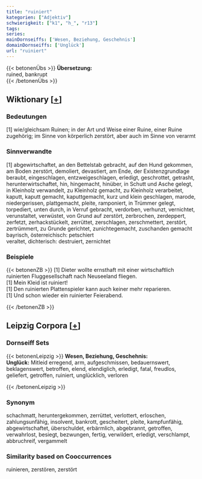 ```yaml
---
title: "ruiniert"
kategorien: ["Adjektiv"]
schwierigkeit: ["k1", "h_", "r13"]
tags:
series:
mainDornseiffs: ['Wesen, Beziehung, Geschehnis']
domainDornseiffs: ['Unglück']
url: "ruiniert"
---
```


{{< betonenÜbs >}}
**Übersetzung:**  
ruined, bankrupt  
{{< /betonenÜbs >}}

## Wiktionary [[+](https://de.wiktionary.org/wiki/ruiniert)]

### Bedeutungen
[1] wie/gleichsam Ruinen; in der Art und Weise einer Ruine, einer Ruine zugehörig; im Sinne von körperlich zerstört, aber auch im Sinne von verarmt  

### Sinnverwandte
[1] abgewirtschaftet, an den Bettelstab gebracht, auf den Hund gekommen, am Boden zerstört, demoliert, devastiert, am Ende, der Existenzgrundlage beraubt, eingeschlagen, entzweigeschlagen, erledigt, geschrottet, getrasht, herunterwirtschaftet, hin, hingemacht, hinüber, in Schutt und Asche gelegt, in Kleinholz verwandelt, zu Kleinholz gemacht, zu Kleinholz verarbeitet, kaputt, kaputt gemacht, kaputtgemacht, kurz und klein geschlagen, marode, niedergerissen, plattgemacht, pleite, ramponiert, in Trümmer gelegt, torpediert, unten durch, in Verruf gebracht, verdorben, verhunzt, vernichtet, verunstaltet, verwüstet, von Grund auf zerstört, zerbrochen, zerdeppert, zerfetzt, zerhackstückelt, zerrüttet, zerschlagen, zerschmettert, zerstört, zertrümmert, zu Grunde gerichtet, zunichtegemacht, zuschanden gemacht  
bayrisch, österreichisch: petschiert  
veraltet, dichterisch: destruiert, zernichtet  

### Beispiele
{{< betonenZB >}}
[1] Dieter wollte ernsthaft mit einer wirtschaftlich ruinierten Fluggesellschaft nach Neuseeland fliegen.  
[1] Mein Kleid ist ruiniert!  
[1] Den ruinierten Plattenspieler kann auch keiner mehr reparieren.  
[1] Und schon wieder ein ruinierter Feierabend.  

{{< /betonenZB >}}

## Leipzig Corpora [[+](https://corpora.uni-leipzig.de/en/res?word=ruiniert&corpusId=deu_newscrawl-public_2018)]

### Dornseiff Sets
{{< betonenLeipzig >}}
**Wesen, Beziehung, Geschehnis:**  
**Unglück:** Mitleid erregend, arm, aufgeschmissen, bedauernswert, beklagenswert, betroffen, elend, elendiglich, erledigt, fatal, freudlos, geliefert, getroffen, ruiniert, unglücklich, verloren  

{{< /betonenLeipzig >}}

### Synonym
schachmatt, heruntergekommen, zerrüttet, verlottert, erloschen, zahlungsunfähig, insolvent, bankrott, gescheitert, pleite, kampfunfähig, abgewirtschaftet, überschuldet, erbärmlich, abgebrannt, getroffen, verwahrlost, besiegt, bezwungen, fertig, verwildert, erledigt, verschlampt, abbruchreif, vergammelt


### Similarity based on Cooccurrences
ruinieren, zerstören, zerstört

